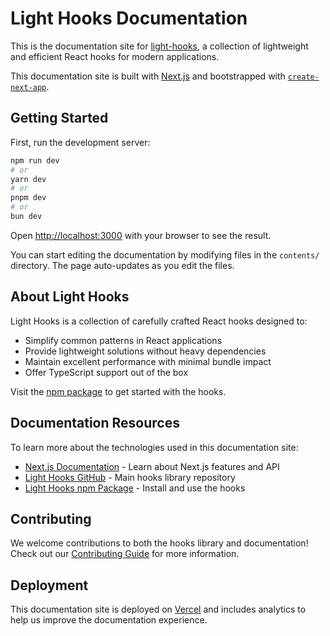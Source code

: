 # Light Hooks Documentation

This is the documentation site for [light-hooks](https://www.npmjs.com/package/light-hooks), a collection of lightweight and efficient React hooks for modern applications.

This documentation site is built with [Next.js](https://nextjs.org) and bootstrapped with [`create-next-app`](https://nextjs.org/docs/app/api-reference/cli/create-next-app).

## Getting Started

First, run the development server:

```bash
npm run dev
# or
yarn dev
# or
pnpm dev
# or
bun dev
```

Open [http://localhost:3000](http://localhost:3000) with your browser to see the result.

You can start editing the documentation by modifying files in the `contents/` directory. The page auto-updates as you edit the files.

## About Light Hooks

Light Hooks is a collection of carefully crafted React hooks designed to:
- Simplify common patterns in React applications
- Provide lightweight solutions without heavy dependencies
- Maintain excellent performance with minimal bundle impact
- Offer TypeScript support out of the box

Visit the [npm package](https://www.npmjs.com/package/light-hooks) to get started with the hooks.

## Documentation Resources

To learn more about the technologies used in this documentation site:

- [Next.js Documentation](https://nextjs.org/docs) - Learn about Next.js features and API
- [Light Hooks GitHub](https://github.com/Gourav2609/light-hooks) - Main hooks library repository
- [Light Hooks npm Package](https://www.npmjs.com/package/light-hooks) - Install and use the hooks

## Contributing

We welcome contributions to both the hooks library and documentation! Check out our [Contributing Guide](/docs/contributing) for more information.

## Deployment

This documentation site is deployed on [Vercel](https://vercel.com/new?utm_medium=default-template&filter=next.js&utm_source=create-next-app&utm_campaign=create-next-app-readme) and includes analytics to help us improve the documentation experience.
